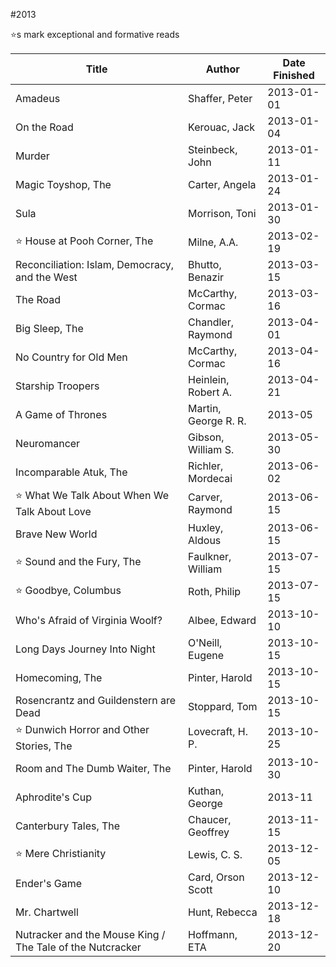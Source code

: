 #2013

⭐️s mark exceptional and formative reads

| Title | Author | Date Finished |
| --- | --- | --- |
| Amadeus | Shaffer, Peter | 2013-01-01 |
| On the Road | Kerouac, Jack | 2013-01-04 |
| Murder | Steinbeck, John | 2013-01-11 |
| Magic Toyshop, The | Carter, Angela | 2013-01-24 |
| Sula | Morrison, Toni | 2013-01-30 |
| ⭐️ House at Pooh Corner, The | Milne, A.A. | 2013-02-19 |
| Reconciliation: Islam, Democracy, and the West | Bhutto, Benazir | 2013-03-15 |
| The Road | McCarthy, Cormac | 2013-03-16 |
| Big Sleep, The | Chandler, Raymond | 2013-04-01 |
| No Country for Old Men | McCarthy, Cormac | 2013-04-16 |
| Starship Troopers | Heinlein, Robert A. | 2013-04-21 |
| A Game of Thrones | Martin, George R. R. | 2013-05 |
| Neuromancer | Gibson, William S. | 2013-05-30 |
| Incomparable Atuk, The | Richler, Mordecai | 2013-06-02 |
| ⭐️ What We Talk About When We Talk About Love | Carver, Raymond | 2013-06-15 |
| Brave New World | Huxley, Aldous | 2013-06-15 |
| ⭐️ Sound and the Fury, The | Faulkner, William | 2013-07-15 |
| ⭐️ Goodbye, Columbus | Roth, Philip | 2013-07-15 |
| Who's Afraid of Virginia Woolf? | Albee, Edward  | 2013-10-10 |
| Long Days Journey Into Night | O'Neill, Eugene | 2013-10-15 |
| Homecoming, The | Pinter, Harold | 2013-10-15 |
| Rosencrantz and Guildenstern are Dead | Stoppard, Tom | 2013-10-15 |
| ⭐️ Dunwich Horror and Other Stories, The | Lovecraft, H. P. | 2013-10-25 |
| Room and The Dumb Waiter, The | Pinter, Harold | 2013-10-30 |
| Aphrodite's Cup | Kuthan, George | 2013-11 |
| Canterbury Tales, The | Chaucer, Geoffrey | 2013-11-15 |
| ⭐️ Mere Christianity | Lewis, C. S. | 2013-12-05 |
| Ender's Game | Card, Orson Scott | 2013-12-10 |
| Mr. Chartwell | Hunt, Rebecca | 2013-12-18 |
| Nutracker and the Mouse King / The Tale of the Nutcracker | Hoffmann, ETA | 2013-12-20 |
